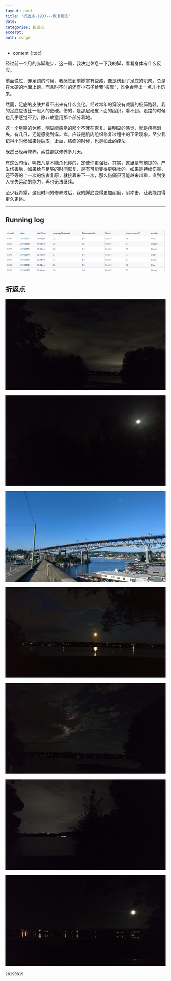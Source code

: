 ```yaml
---
layout: post
title: "折返点-1933---恢复脚底"
date:
categories: 折返点
excerpt:
auth: conge
---
```

* content
{:toc}

经过前一个月的赤脚跑步，这一周，我决定休息一下我的脚，看看身体有什么反应。

前面说过，赤足跑的时候，我感觉到前脚掌有些疼，像是伤到了足底的肌肉。总是在太硬的地面上跑，而且时不时的还有小石子给我“按摩”，难免会弄出一点儿小伤来。

然而，足底的皮肤并看不出来有什么变化。经过常年的穿没有减震的极简跑鞋，我的足底应该比一般人的更硬。伤的，是那层硬皮下面的组织，看不到。走路的时候也几乎感觉不到，除非故意用那个部分着地。

这一个星期的休整，明显能感觉的那个不菲在恢复。最明显的感觉，就是疼痛消失。有几日，还能感觉到痒。痒，应该是肌肉组织修复过程中的正常现象。至少我记得小时候如果碰破皮，止血，结痂的时候，也是如此的痒法。

既然已经再修养，索性都就修养多几天。

有这么句话，叫做凡是不能杀死你的，定使你更强壮。其实，这里是有前提的。产生伤害后，如果给与足够的时间恢复，是有可能变得更强壮的。如果是持续伤害，还不等的上一次的伤害复原，就接着来下一次，那么伤痛只可能越来越重，直到使人丧失运动的能力，再也无法继续。

至少我希望，这段时间的修养过后，我的脚底变得更加耐磨，耐冲击，让我能跑得更久更远。

-----

## Running log

![Running log, week 33 2019 ](/assets/images/折返点/118382-39567953dc162246.png)

## 折返点

![20190811.jpg](/assets/images/折返点/118382-816d6cb65cc322a1.jpg)

![20190812.jpg](/assets/images/折返点/118382-a88fb1a9e20414f2.jpg)

![20190813.jpg](/assets/images/折返点/118382-156eb762ab95c601.jpg)

![20190814.jpg](/assets/images/折返点/118382-a74c9e0b210a3d90.jpg)

![20190815.jpg](/assets/images/折返点/118382-2ebf677dbddc79b0.jpg)

![20190816.jpg](/assets/images/折返点/118382-cb147616f60cee12.jpg)

![20190817.jpg](/assets/images/折返点/118382-cecd7aa41088062d.jpg)


```
20190819
```

